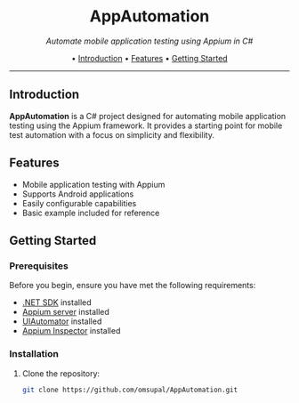 <h1 align="center">AppAutomation</h1>
<p align="center">
  <em>Automate mobile application testing using Appium in C#</em>
</p>

<p align="center">
  • <a href="#introduction">Introduction</a> 
  • <a href="#features">Features</a>
  • <a href="#getting-started">Getting Started</a>
</p>

---

## Introduction

**AppAutomation** is a C# project designed for automating mobile application testing using the Appium framework. It provides a starting point for mobile test automation with a focus on simplicity and flexibility.

## Features

- Mobile application testing with Appium
- Supports Android applications
- Easily configurable capabilities
- Basic example included for reference

## Getting Started

### Prerequisites

Before you begin, ensure you have met the following requirements:

- [.NET SDK](https://dotnet.microsoft.com/download) installed
- [Appium server](http://appium.io/) installed
- [UIAutomator](https://developer.android.com/training/testing/ui-automator) installed
- [Appium Inspector]([http://appium.io/docs/en/inspector.html](https://github.com/appium/appium-inspector)) installed

### Installation

1. Clone the repository:

   ```bash
   git clone https://github.com/omsupal/AppAutomation.git
